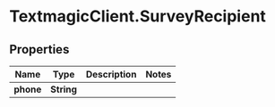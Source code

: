 # TextmagicClient.SurveyRecipient

## Properties
Name | Type | Description | Notes
------------ | ------------- | ------------- | -------------
**phone** | **String** |  | 


